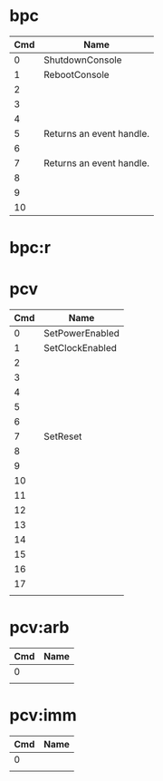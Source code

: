 # bpc

| Cmd | Name                     |
| --- | ------------------------ |
| 0   | ShutdownConsole          |
| 1   | RebootConsole            |
| 2   |                          |
| 3   |                          |
| 4   |                          |
| 5   | Returns an event handle. |
| 6   |                          |
| 7   | Returns an event handle. |
| 8   |                          |
| 9   |                          |
| 10  |                          |

# bpc:r

# pcv

| Cmd | Name            |
| --- | --------------- |
| 0   | SetPowerEnabled |
| 1   | SetClockEnabled |
| 2   |                 |
| 3   |                 |
| 4   |                 |
| 5   |                 |
| 6   |                 |
| 7   | SetReset        |
| 8   |                 |
| 9   |                 |
| 10  |                 |
| 11  |                 |
| 12  |                 |
| 13  |                 |
| 14  |                 |
| 15  |                 |
| 16  |                 |
| 17  |                 |
|     |                 |

# pcv:arb

| Cmd | Name |
| --- | ---- |
| 0   |      |
|     |      |

# pcv:imm

| Cmd | Name |
| --- | ---- |
| 0   |      |
|     |      |
